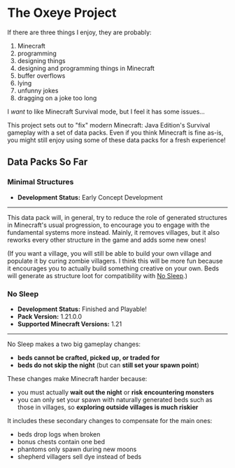 # The Oxeye Project

If there are three things I enjoy, they are probably:
 1. Minecraft
 2. programming
 3. designing things
 4. designing and programming things in Minecraft
 5. buffer overflows
 6. lying
 7. unfunny jokes
 8. dragging on a joke too long

I *want* to like Minecraft Survival mode, but I feel it has some issues...

This project sets out to "fix" modern Minecraft: Java Edition's Survival
gameplay with a set of data packs. Even if you think Minecraft is fine as-is,
you might still enjoy using some of these data packs for a fresh experience!

## Data Packs So Far

### Minimal Structures

 - **Development Status:** Early Concept Development

---

This data pack will, in general, try to reduce the role of generated structures
in Minecraft's usual progression, to encourage you to engage with the
fundamental systems more instead. Mainly, it removes villages, but it also
reworks every other structure in the game and adds some new ones!

(If you want a village, you will still be able to build your own village and
populate it by curing zombie villagers. I think this will be more fun because it
encourages you to actually build something creative on your own. Beds will
generate as structure loot for compatibility with [No Sleep](#no-sleep).)

### No Sleep

 - **Development Status:** Finished and Playable!
 - **Pack Version:** 1.21.0.0
 - **Supported Minecraft Versions:** 1.21

---

No Sleep makes a two big gameplay changes:
 - **beds cannot be crafted, picked up, or traded for**
 - **beds do not skip the night** (but can **still set your spawn point**)

These changes make Minecraft harder because:
 - you must actually **wait out the night** or **risk encountering monsters**
 - you can only set your spawn with naturally generated beds such as those in
   villages, so **exploring outside villages is much riskier**

It includes these secondary changes to compensate for the main ones:
 - beds drop logs when broken
 - bonus chests contain one bed
 - phantoms only spawn during new moons
 - shepherd villagers sell dye instead of beds
